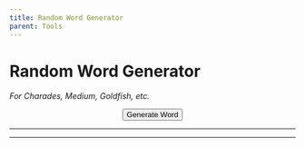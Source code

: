```yaml
---
title: Random Word Generator
parent: Tools
---
```


# Random Word Generator

*For Charades, Medium, Goldfish, etc.*  

<div class="fs-8" style="text-align: center;">
<button  onclick='generateWord()' class="btn btn-red text-grey-lt-000">Generate Word</button>
</div>

---

<div id="newOutput" style="font-size: xx-large; text-align: center;"></div>

---

<div id="oldOutputs" style="font-size: large; text-align: center;"></div>


<script>
    function rD(i){return i[Math.floor(Math.random()*i.length)];} //draw a random item from a list.

    wordList = ['River', 'Train', 'Beautiful', 'Chip', 'Ant', 'Table', 'Firefighter', 'Hammer', 'Banana', 'Wedding', 'Shakespeare', 'Rodeo', 'Antarctica', 'Melt', 'Fireworks', 'Muscle', 'Heart', 'Ski', 'Cloud', 'Canoe', 'Cough', 'Waffle', 'Horse', 'Lamp', 'Soldier', 'Brush', 'Angel', 'Halloween', 'Voyage', 'Rollercoaster', 'England', 'Ring', 'Chalk', 'Nose', 'Ribbon', 'Tropical', 'Ocean', 'Space', 'Boil', 'Wild', 'Turtle', 'Kitchen', 'Actor', 'Cup', 'Ketchup', 'Playground', 'Hero', 'Strike', 'Mexico', 'Oatmeal', 'Camping', 'Slippers', 'North', 'Peel', 'Tree', 'Bicycle', 'Sticky', 'Short', 'Dolphin', 'Bathtub', 'Chef', 'Bat', 'Doughnut', 'Vacation', 'Mug', 'Fence', 'Canada', 'Crawl', 'Machine', 'Tower', 'Maze', 'Pop', 'Flower', 'Cart', 'Tiny', 'Castle', 'Bear', 'Couch', 'Doctor', 'Glove', 'Coffee', 'July Fourth', 'Ghost', 'Thumb', 'Pyramid', 'Fly', 'Cookie', 'Cabin', 'Hawaii', 'Horn', 'Rock', 'Whisky', 'Eagle', 'Blue', 'owl', 'Refrigerator', 'Teacher', 'Ball', 'Pretzel', 'Airport', 'Brother', 'Sky', 'China', 'Trip', 'Danger', 'Eye', 'Equipment', 'Burger', ]


    //test a more complicated version which includes english and chinese translations.

//{english:'',    pinyin:'',    hanzi:'',    symbol:''}

codenamesWords = [
{english:'Moon',    pinyin:'Yuè',    hanzi:'月',    symbol:''},
{english:'Mountain',    pinyin:'Shān',    hanzi:'山',    symbol:''},
{english:'Fire',    pinyin:'Huǒ',    hanzi:'火',    symbol:''},
{english:'Wood',    pinyin:'Mù',    hanzi:'木',    symbol:''},
{english:'Eye',    pinyin:'Mù',    hanzi:'目',    symbol:''},
{english:'Man',    pinyin:'Rén',    hanzi:'人',    symbol:''},
{english:'Hand',    pinyin:'Shǒu',    hanzi:'手',    symbol:''},
{english:'Mouth',    pinyin:'Kǒu',    hanzi:'口',    symbol:''},
{english:'Knife',    pinyin:'Dāo',    hanzi:'刀',    symbol:''},
{english:'Car',    pinyin:'Chē',    hanzi:'车',    symbol:''},
{english:'Net',    pinyin:'Wǎng',    hanzi:'网',    symbol:''},
{english:'Jade',    pinyin:'Yù',    hanzi:'玉',    symbol:''},
{english:'Soil',    pinyin:'Tǔ',    hanzi:'土',    symbol:''},
{english:'Plum',    pinyin:'Méi',    hanzi:'梅',    symbol:''},
{english:'Board',    pinyin:'Bǎn',    hanzi:'板',    symbol:''},
{english:'Scepter',    pinyin:'Rúyì',    hanzi:'如意',    symbol:''},
{english:'Turtle',    pinyin:'Guī',    hanzi:'龟',    symbol:''},
{english:'Radish',    pinyin:'Luóbo',    hanzi:'萝卜',    symbol:''},
{english:'Egg',    pinyin:'Dàn',    hanzi:'蛋',    symbol:''},
{english:'Chair',    pinyin:'Yǐzi',    hanzi:'椅子',    symbol:''},
{english:'Cellphone',    pinyin:'Shǒujī',    hanzi:'手机',    symbol:''},
{english:'Noon',    pinyin:'Zhōngwǔ',    hanzi:'中午',    symbol:''},
{english:'ENGLISH',    pinyin:'Wàimiàn',    hanzi:'外面',    symbol:''},
{english:'Beer',    pinyin:'Píjiǔ',    hanzi:'啤酒',    symbol:''},
{english:'Weekend',    pinyin:'Zhōumò',    hanzi:'周末',    symbol:''},
{english:'Basketball',    pinyin:'Lánqiú',    hanzi:'篮球',    symbol:''},
{english:'Water',    pinyin:'Shuǐ',    hanzi:'水',    symbol:''},
{english:'Movie',    pinyin:'Diànyǐng',    hanzi:'电影',    symbol:''},
{english:'Today',    pinyin:'Jīntiān',    hanzi:'今天',    symbol:''},
{english:'Money',    pinyin:'Qián',    hanzi:'钱',    symbol:''},
{english:'Photo',    pinyin:'Zhàopiàn',    hanzi:'照片',    symbol:''},
{english:'Cat',    pinyin:'Māo',    hanzi:'猫',    symbol:''},
{english:'Daughter',    pinyin:'Nǚér',    hanzi:'女儿',    symbol:''},
{english:'Son',    pinyin:'Érzi',    hanzi:'儿子',    symbol:''},
{english:'Little Brother',    pinyin:'Dìdi',    hanzi:'弟弟',    symbol:''},
{english:'Little Sister',    pinyin:'Mèimei',    hanzi:'妹妹',    symbol:''},
{english:'United States',    pinyin:'Měiguó',    hanzi:'美国',    symbol:''},
{english:'Fish',    pinyin:'Yú',    hanzi:'鱼',    symbol:''},
{english:'Shrimp',    pinyin:'Xiā',    hanzi:'虾',    symbol:''},
{english:'Beef',    pinyin:'Niúròu',    hanzi:'牛肉',    symbol:''},
{english:'Mutton',    pinyin:'Yángròu',    hanzi:'羊肉',    symbol:''},
{english:'Vowel',    pinyin:'Yuányīn',    hanzi:'元音',    symbol:''},
{english:'First Name',    pinyin:'Míngzi',    hanzi:'名字',    symbol:''},
{english:'China',    pinyin:'Zhōngguó',    hanzi:'中国',    symbol:''},
{english:'Book',    pinyin:'Shū',    hanzi:'书',    symbol:''},
{english:'Dog',    pinyin:'Gǒu',    hanzi:'狗',    symbol:''},
{english:'House',    pinyin:'Fángzi',    hanzi:'房子',    symbol:''},
{english:'Student',    pinyin:'Xuéshēng',    hanzi:'学生',    symbol:''},
{english:'Teacher',    pinyin:'Lǎoshī',    hanzi:'老师',    symbol:''},
{english:'Coffee',    pinyin:'Kāfēi',    hanzi:'咖啡',    symbol:''},
{english:'Father',    pinyin:'Bàba',    hanzi:'爸爸',    symbol:''},
{english:'Mother',    pinyin:'Māma',    hanzi:'妈妈',    symbol:''},
{english:'Big Brother',    pinyin:'Gēge',    hanzi:'哥哥',    symbol:''},
{english:'Big Sister',    pinyin:'Jiějie',    hanzi:'姐姐',    symbol:''},
{english:'Woman',    pinyin:'Nǚ',    hanzi:'女',    symbol:''},
{english:'Peace',    pinyin:'Ān',    hanzi:'安',    symbol:''},
{english:'Fruit',    pinyin:'Guǒ',    hanzi:'果',    symbol:''},
{english:'Field',    pinyin:'Tián',    hanzi:'田',    symbol:''},
{english:'Gold',    pinyin:'Jīn',    hanzi:'金',    symbol:''},
{english:'Silver',    pinyin:'Yín',    hanzi:'银',    symbol:''},
{english:'Lead',    pinyin:'Qiān',    hanzi:'铅',    symbol:''},
{english:'Tin',    pinyin:'Xī',    hanzi:'锡',    symbol:''},
{english:'Copper',    pinyin:'Tóng',    hanzi:'铜',    symbol:''},
{english:'Quicksilver',    pinyin:'Gǒng',    hanzi:'汞',    symbol:''},
{english:'Air',    pinyin:'Kōngqì',    hanzi:'空气',    symbol:''},
{english:'Wind',    pinyin:'Fēng',    hanzi:'风',    symbol:''},
{english:'Snow',    pinyin:'Xuě',    hanzi:'雪',    symbol:''},
{english:'Rain',    pinyin:'Yǔ',    hanzi:'雨',    symbol:''},
{english:'Sled',    pinyin:'Xuěqiāo',    hanzi:'雪橇',    symbol:''},
{english:'Squirrel',    pinyin:'Sōngshǔ',    hanzi:'松鼠',    symbol:''},
{english:'Mouse',    pinyin:'Shǔ',    hanzi:'鼠',    symbol:''},
{english:'Rabbit',    pinyin:'Tùzǐ',    hanzi:'兔子',    symbol:''},
{english:'Corgi',    pinyin:'Kē jī',    hanzi:'柯基',    symbol:''},
{english:'Poodle/VIP',    pinyin:'Guìbīn',    hanzi:'贵宾',    symbol:''},
{english:'ENGLISH',    pinyin:'Yēsū',    hanzi:'耶稣',    symbol:''},
{english:'Confucius',    pinyin:'Kǒngzǐ',    hanzi:'孔子',    symbol:''},
{english:'Jesus',    pinyin:'Lǎohǔ',    hanzi:'老虎',    symbol:''},
{english:'Wang Mang',    pinyin:'Wángmǎng',    hanzi:'王莽',    symbol:''},
{english:'Sun Tzu',    pinyin:'Sūnzi',    hanzi:'孙子',    symbol:''},
{english:'Mulan',    pinyin:'Mùlán',    hanzi:'木兰',    symbol:''},
{english:'Yellow River',    pinyin:'Huánghé',    hanzi:'黄河',    symbol:''},
{english:'Spear',    pinyin:'Máo',    hanzi:'矛',    symbol:''},
{english:'Pharoah',    pinyin:'Fǎlǎo',    hanzi:'法老',    symbol:''},
{english:'Moses',    pinyin:'Móxī',    hanzi:'摩西',    symbol:''},
{english:'Anaconda',    pinyin:'Shuǐ mǎng',    hanzi:'水蟒',    symbol:''},
{english:'Hippo',    pinyin:'Hémǎ',    hanzi:'河马',    symbol:''},
{english:'Ghost',    pinyin:'Guǐ',    hanzi:'鬼',    symbol:''},
{english:'Witch',    pinyin:'Wū',    hanzi:'巫',    symbol:''},
{english:'Broom',    pinyin:'Sàozhǒu',    hanzi:'扫帚',    symbol:''},
{english:'Castle',    pinyin:'Chéngbǎo',    hanzi:'城堡',    symbol:''},
{english:'Beard',    pinyin:'Húzi',    hanzi:'胡子',    symbol:''},
{english:'England',    pinyin:'Yīngguó',    hanzi:'英国',    symbol:''},
{english:'Yi qi (dino)',    pinyin:'Yìqí',    hanzi:'翼奇',    symbol:''},
{english:'Tooth',    pinyin:'Chǐ',    hanzi:'齿',    symbol:''},
{english:'Feather',    pinyin:'Yǔ',    hanzi:'羽',    symbol:''},
{english:'Rice Cake',    pinyin:'Niángāo',    hanzi:'年糕',    symbol:''},
{english:'Lettuce',    pinyin:'Shēngcài',    hanzi:'生菜',    symbol:''},
{english:'Chopsticks',    pinyin:'Kuàizi',    hanzi:'筷子',    symbol:''},
{english:'Steak',    pinyin:'Niú bā',    hanzi:'牛扒',    symbol:''},
{english:'Kebab',    pinyin:'Kǎoròu',    hanzi:'烤肉',    symbol:''},
{english:'String',    pinyin:'Chuàn',    hanzi:'串',    symbol:''},
{english:'Paper',    pinyin:'Zhǐ',    hanzi:'纸',    symbol:''},
{english:'Shallot',    pinyin:'Cōng',    hanzi:'葱',    symbol:''},
{english:'Electricity',    pinyin:'Diàn',    hanzi:'电',    symbol:''},
{english:'Gravity',    pinyin:'Zhòng',    hanzi:'重',    symbol:''},
{english:'Atom',    pinyin:'Yuánzǐ',    hanzi:'原子',    symbol:''},
{english:'Radiation',    pinyin:'Fúshè',    hanzi:'辐射',    symbol:''},
{english:'Acid',    pinyin:'Fúshè',    hanzi:'酸',    symbol:''},
]

    critterWords = [
        //animal-mammal
        {english:"Monkey",    pinyin:"",    hanzi:"",     symbol:"🐒"},
        {english:"Gorilla",    pinyin:"",    hanzi:"",     symbol:"🦍\uFE0F"},
        {english:"Dog",    pinyin:"",    hanzi:"",     symbol:"🐩"},
        {english:"Cat",    pinyin:"",    hanzi:"",     symbol:"🐈"},
        {english:"Tiger",    pinyin:"",    hanzi:"",     symbol:"🐅"},
        {english:"Horse",    pinyin:"",    hanzi:"",     symbol:"🐎"},
        {english:"Unicorn",    pinyin:"",    hanzi:"",     symbol:"🦄"},
        {english:"Deer",    pinyin:"",    hanzi:"",     symbol:"🦌"},
        {english:"Cow",    pinyin:"",    hanzi:"",     symbol:"🐄"},
        {english:"Pig",    pinyin:"",    hanzi:"",     symbol:"🐖"},
        {english:"Goat",    pinyin:"",    hanzi:"",     symbol:"🐐"},
        {english:"Camel",    pinyin:"",    hanzi:"",     symbol:"🐫"},
        {english:"Llama",    pinyin:"",    hanzi:"",     symbol:"🦙"},
        {english:"Giraffe",    pinyin:"",    hanzi:"",     symbol:"🦒"},
        {english:"Elephant",    pinyin:"",    hanzi:"",     symbol:"🐘"},
        {english:"Rhino",    pinyin:"",    hanzi:"",     symbol:"🦏"},
        {english:"Hippo",    pinyin:"",    hanzi:"",     symbol:"🦛"},
        {english:"Rat",    pinyin:"",    hanzi:"",     symbol:"🐀"},
        {english:"Rabbit",    pinyin:"",    hanzi:"",     symbol:"🐇"},
        {english:"Squirrel",    pinyin:"",    hanzi:"",     symbol:"🐿"},
        {english:"Hedgehog",    pinyin:"",    hanzi:"",     symbol:"🦔"},
        {english:"Bat",    pinyin:"",    hanzi:"",     symbol:"🦇"},
        {english:"Sloth",    pinyin:"",    hanzi:"",     symbol:"🦥"},
        {english:"Otter",    pinyin:"",    hanzi:"",     symbol:"🦦"},
        {english:"Skunk",    pinyin:"",    hanzi:"",     symbol:"🦨"},
        {english:"Kangaroo",    pinyin:"",    hanzi:"",     symbol:"🦘"},
        //animal-bird
        {english:"Rooster",    pinyin:"",    hanzi:"",     symbol:"🐓"},
        {english:"Penguin",    pinyin:"",    hanzi:"",     symbol:"🐧"},
        {english:"Duck",    pinyin:"",    hanzi:"",     symbol:"🦆"},
        {english:"Owl",    pinyin:"",    hanzi:"",     symbol:"🦉"},
        {english:"Flamingo",    pinyin:"",    hanzi:"",     symbol:"🦩"},
        {english:"Peacock",    pinyin:"",    hanzi:"",     symbol:"🦚"},
        //animal-amphibian
        {english:"Frog",    pinyin:"",    hanzi:"",     symbol:"🐸"},
        //animal-reptile
        {english:"Alligator",    pinyin:"",    hanzi:"",     symbol:"🐊"},
        {english:"Turtle",    pinyin:"",    hanzi:"",     symbol:"🐢"},
        {english:"Snake",    pinyin:"",    hanzi:"",     symbol:"🐍"},
        {english:"Dragon",    pinyin:"",    hanzi:"",     symbol:"🐉"},
        {english:"T-Rex",    pinyin:"",    hanzi:"",     symbol:"🐉"},
        //animal-marine
        {english:"Dolphin",    pinyin:"",    hanzi:"",     symbol:"🐬"},
        {english:"Fish",    pinyin:"",    hanzi:"",     symbol:"🐟"},
        {english:"Puffer Fish",    pinyin:"",    hanzi:"",     symbol:"🐡"},
        {english:"Shark",    pinyin:"",    hanzi:"",     symbol:"🦈"},
        {english:"Octopus",    pinyin:"",    hanzi:"",     symbol:"🐙"},
        //animal-bug
        {english:"Snail",    pinyin:"",    hanzi:"",     symbol:"🐌"},
        {english:"Butterfly",    pinyin:"",    hanzi:"",     symbol:"🦋"},
        {english:"Bee",    pinyin:"",    hanzi:"",     symbol:"🐝"},
        {english:"Cricket",    pinyin:"",    hanzi:"",     symbol:"🦗"},
        {english:"Spider",    pinyin:"",    hanzi:"",     symbol:"🕷"},
        {english:"Scorpion",    pinyin:"",    hanzi:"",     symbol:"🦂"},
        {english:"Mosquito",    pinyin:"",    hanzi:"",     symbol:"🦟"},
        {english:"Worm",    pinyin:"",    hanzi:"",     symbol:"🪱"},
        {english:"Microbe",    pinyin:"",    hanzi:"",     symbol:"🦠"},
        //food-asian / food-marine
        {english:"Crab",    pinyin:"",    hanzi:"",     symbol:"🦀"},
        {english:"Lobster",    pinyin:"",    hanzi:"",     symbol:"🦞"},
        {english:"Oyster",    pinyin:"",    hanzi:"",     symbol:"🦪"},
    ]

    natureWords = [
        //time
        {english:'Hourglass',    pinyin:'',    hanzi:'',    symbol:'⌛'},
        {english:'Alarm Clock',    pinyin:'',    hanzi:'',    symbol:'⏰'},
        //plants
        {english:"Flower",    pinyin:"",    hanzi:"",     symbol:"🌺"},
        {english:"Tree",    pinyin:"",    hanzi:"",     symbol:"🌲"},
        {english:"Cactus",    pinyin:"",    hanzi:"",     symbol:"🌵\uFE0F"},
        {english:"Leaf",    pinyin:"",    hanzi:"",     symbol:"🍁\uFE0F"},
        //place-map
        {english:"Earth",    pinyin:"",    hanzi:"",     symbol:"🌏"},
        {english:"Map",    pinyin:"",    hanzi:"",     symbol:"🗺"},
        {english:"Compass",    pinyin:"",    hanzi:"",     symbol:"🧭"},
        //place-geographic
        {english:"Mountain",    pinyin:"",    hanzi:"",     symbol:"⛰"},
        {english:"Volcano",    pinyin:"",    hanzi:"",     symbol:"🌋"},
        //sky & weather
        {english:"Moon",    pinyin:"",    hanzi:"",     symbol:"🌙"},
        {english:"Sun",    pinyin:"",    hanzi:"",     symbol:"☀"},
        {english:"Star",    pinyin:"",    hanzi:"",     symbol:"⭐"},
        {english:"Comet",    pinyin:"",    hanzi:"",     symbol:"🌠"},
        {english:"Cloud",    pinyin:"",    hanzi:"",     symbol:"☁"},
        {english:"Snow",    pinyin:"",    hanzi:"",     symbol:"❄"},
        {english:"Lightning",    pinyin:"",    hanzi:"",     symbol:"⚡"},
        {english:"Tornado",    pinyin:"",    hanzi:"",     symbol:"🌪"},
        {english:"Wind",    pinyin:"",    hanzi:"",     symbol:"🌬"},
        {english:"Rainbow",    pinyin:"",    hanzi:"",     symbol:"🌈"},
        {english:"Umbrella",    pinyin:"",    hanzi:"",     symbol:"☂"},
        {english:"Snowman",    pinyin:"",    hanzi:"",     symbol:"☃"},
        {english:"Fire",    pinyin:"",    hanzi:"",     symbol:"🔥"},
        {english:"Water",    pinyin:"",    hanzi:"",     symbol:"💧"},
        {english:"Ocean",    pinyin:"",    hanzi:"",     symbol:"🌊"},
    ]

    foodWords = [
        {english:'Apple',    pinyin:'',    hanzi:'',    symbol:'🍎'},
        {english:'Banana',    pinyin:'',    hanzi:'',    symbol:'🍌'},
        {english:'Coconut',    pinyin:'',    hanzi:'',    symbol:'🥥'},
        {english:'Mushroom',    pinyin:'',    hanzi:'',    symbol:'🍄'},
        {english:'Egg',    pinyin:'',    hanzi:'',    symbol:'🥚'},
        {english:'Cooking',    pinyin:'',    hanzi:'',    symbol:'🍳'},
        {english:'Popcorn',    pinyin:'',    hanzi:'',    symbol:'🍿'},
        {english:'Salt',    pinyin:'',    hanzi:'',    symbol:'🧂'},
        {english:'Beer',    pinyin:'',    hanzi:'',    symbol:'🍺'},
        {english:'Straw',    pinyin:'',    hanzi:'',    symbol:'🥤'},
        {english:'Ice',    pinyin:'',    hanzi:'',    symbol:'🧊'},
        {english:'Chopsticks',    pinyin:'',    hanzi:'',    symbol:'🥢'},
    ];


    personWords = [
        //face-costume
        {english:'Poo',    pinyin:'',    hanzi:'',    symbol:'💩'},
        {english:'Clown',    pinyin:'',    hanzi:'',    symbol:'🤡'},
        {english:'Ghost',    pinyin:'',    hanzi:'',    symbol:'👻'},
        {english:'Robot',    pinyin:'',    hanzi:'',    symbol:'🤖'},
        //hands
        {english:'Nail Polish',    pinyin:'',    hanzi:'',    symbol:'💅'},
        {english:'Selfie',    pinyin:'',    hanzi:'',    symbol:'🤳'},
        //body-parts
        {english:'Bicep',    pinyin:'',    hanzi:'',    symbol:'💪'},
        {english:'Foot',    pinyin:'',    hanzi:'',    symbol:'🦶'},
        {english:'Ear',    pinyin:'',    hanzi:'',    symbol:'👂'},
        {english:'Nose',    pinyin:'',    hanzi:'',    symbol:'👃'},
        {english:'Brain',    pinyin:'',    hanzi:'',    symbol:'🧠'},
        {english:'Heart',    pinyin:'',    hanzi:'',    symbol:'🫀'},
        {english:'Lungs',    pinyin:'',    hanzi:'',    symbol:'🫁'},
        {english:'Tooth',    pinyin:'',    hanzi:'',    symbol:'🦷'},
        {english:'Bone',    pinyin:'',    hanzi:'',    symbol:'🦴'},
        {english:'Eyes',    pinyin:'',    hanzi:'',    symbol:'👀'},
        {english:'Tongue',    pinyin:'',    hanzi:'',    symbol:'👅'},
        //person
        {english:'Baby',    pinyin:'',    hanzi:'',    symbol:'👶'},
        {english:'Beard',    pinyin:'',    hanzi:'',    symbol:'🧔'},
        {english:'Old Person',    pinyin:'',    hanzi:'',    symbol:'🧓'},
        //person-role
        {english:'Doctor',    pinyin:'',    hanzi:'',    symbol:'🧑‍⚕️'},
        {english:'Judge',    pinyin:'',    hanzi:'',    symbol:'🧑‍⚖️'},
        {english:'Farmer',    pinyin:'',    hanzi:'',    symbol:'🧑‍🌾'},
        {english:'Firefighter',    pinyin:'',    hanzi:'',    symbol:'🧑‍🚒'},
        {english:'Police',    pinyin:'',    hanzi:'',    symbol:'👮'},
        {english:'Princess',    pinyin:'',    hanzi:'',    symbol:'👸'},
        {english:'Pregnant',    pinyin:'',    hanzi:'',    symbol:'🤰'},
        //person-fantasy
        {english:'Angel',    pinyin:'',    hanzi:'',    symbol:'👼'},
        {english:'Santa Claus',    pinyin:'',    hanzi:'',    symbol:'🎅'},
        {english:'Superhero',    pinyin:'',    hanzi:'',    symbol:'🦸'},
        {english:'Wizard',    pinyin:'',    hanzi:'',    symbol:'🧙'},
        {english:'Fairy',    pinyin:'',    hanzi:'',    symbol:'🧚'},
        {english:'Vampire',    pinyin:'',    hanzi:'',    symbol:'🧛'},
        {english:'Mermaid',    pinyin:'',    hanzi:'',    symbol:'🧜'},
        {english:'Zombie',    pinyin:'',    hanzi:'',    symbol:'🧟'},
    ];

    artifactWords = [
        //transport-air
        {english:'Airplane',    pinyin:'',    hanzi:'',    symbol:'🛩'},
        {english:'Helicopter',    pinyin:'',    hanzi:'',    symbol:'🚁'},
        {english:'Rocketship',    pinyin:'',    hanzi:'',    symbol:'🚀'},
        {english:'Alien',    pinyin:'',    hanzi:'',    symbol:'🛸'},
        //transport-ground
        {english:'Train',    pinyin:'',    hanzi:'',    symbol:'🚂'},
        {english:'Car',    pinyin:'',    hanzi:'',    symbol:'🚗'},
        {english:'Wheelchair',    pinyin:'',    hanzi:'',    symbol:'🦽'},
        {english:'Scooter',    pinyin:'',    hanzi:'',    symbol:'🛴'},
        {english:'Skateboard',    pinyin:'',    hanzi:'',    symbol:'🛹'},
        //event
        {english:'Christmas Tree',    pinyin:'',    hanzi:'',    symbol:'🎄'},
        {english:'Fireworks',    pinyin:'',    hanzi:'',    symbol:'🎆'},
        //sport / game
        {english:'Yo-Yo',    pinyin:'',    hanzi:'',    symbol:'🪀'},
        {english:'Kite',    pinyin:'',    hanzi:'',    symbol:'🪁'},
        {english:'Billiards/Pool',    pinyin:'',    hanzi:'',    symbol:'🎱'},
        {english:'Video Games',    pinyin:'',    hanzi:'',    symbol:'🕹'},
        //arts & crafts
        {english:'Dice',    pinyin:'',    hanzi:'',    symbol:'🎲'},
        {english:'Chess',    pinyin:'',    hanzi:'',    symbol:'♟'},
        {english:'Acting',    pinyin:'',    hanzi:'',    symbol:'🎭'},
        {english:'Painting',    pinyin:'',    hanzi:'',    symbol:'🎨'},
        //musical-instrument
        {english:'Saxophone',    pinyin:'',    hanzi:'',    symbol:'🎷'},
        {english:'Accordian',    pinyin:'',    hanzi:'',    symbol:'🪗'},
        {english:'Guitar',    pinyin:'',    hanzi:'',    symbol:'🎸'},
        {english:'Piano',    pinyin:'',    hanzi:'',    symbol:'🎹'},
        {english:'Trumpet',    pinyin:'',    hanzi:'',    symbol:'🎺'},
        {english:'Violin',    pinyin:'',    hanzi:'',    symbol:'🎻'},
        {english:'Drum',    pinyin:'',    hanzi:'',    symbol:'🥁'},
        //light & video
        {english:'Television',    pinyin:'',    hanzi:'',    symbol:'📺'},
        {english:'Camera',    pinyin:'',    hanzi:'',    symbol:'📷'},
        {english:'Magnifying Glass',    pinyin:'',    hanzi:'',    symbol:'🔍'},
        {english:'Candle',    pinyin:'',    hanzi:'',    symbol:'🕯'},
        {english:'Lightbulb',    pinyin:'',    hanzi:'',    symbol:'💡'},
        //book-paper
        {english:'Book',    pinyin:'',    hanzi:'',    symbol:'📖'},
        {english:'Newspaper',    pinyin:'',    hanzi:'',    symbol:'📰'},
        //writing / office
        {english:'Pencil',    pinyin:'',    hanzi:'',    symbol:'✏'},
        {english:'Scissors',    pinyin:'',    hanzi:'',    symbol:'✂'},
        {english:'Trash',    pinyin:'',    hanzi:'',    symbol:'🗑'},
        //lock / tool
        {english:'Key',    pinyin:'',    hanzi:'',    symbol:'🗝'},
        {english:'Hammer',    pinyin:'',    hanzi:'',    symbol:'🔨'},
        {english:'Pickax',    pinyin:'',    hanzi:'',    symbol:'⛏'},
        {english:'Gun',    pinyin:'',    hanzi:'',    symbol:'🔫'},
        {english:'Bow and Arrow',    pinyin:'',    hanzi:'',    symbol:'🏹'},
        {english:'Saw',    pinyin:'',    hanzi:'',    symbol:'🪚'},
        {english:'Screwdriver',    pinyin:'',    hanzi:'',    symbol:'🪛'},
        {english:'Magnet',    pinyin:'',    hanzi:'',    symbol:'🧲'},
        //science / medical
        {english:'Telescope',    pinyin:'',    hanzi:'',    symbol:'🔭'},
        {english:'Syringe',    pinyin:'',    hanzi:'',    symbol:'💉'},
        {english:'Stethoscope',    pinyin:'',    hanzi:'',    symbol:'🩺'},
        //household
        {english:'Chair',    pinyin:'',    hanzi:'',    symbol:'🪑'},
        {english:'Toilet',    pinyin:'',    hanzi:'',    symbol:'🚽'},
        {english:'Plunger',    pinyin:'',    hanzi:'',    symbol:'🪠'},
        {english:'Shower',    pinyin:'',    hanzi:'',    symbol:'🚿'},
        {english:'Shave',    pinyin:'',    hanzi:'',    symbol:'🪒'},
        {english:'Broom',    pinyin:'',    hanzi:'',    symbol:'🧹'},
        {english:'Toilet Paper',    pinyin:'',    hanzi:'',    symbol:'🧻'},
        {english:'Soap',    pinyin:'',    hanzi:'',    symbol:'🧼'},
        {english:'Toothbrush',    pinyin:'',    hanzi:'',    symbol:'🪥'},
        {english:'Fire Extinguisher',    pinyin:'',    hanzi:'',    symbol:'🧯'},
        //other-object / flags / symbols
        {english:'Pirate',    pinyin:'',    hanzi:'',    symbol:'🏴‍☠️'},
    ];


    actionWords = [
        //person-activity
        {english:'Haircut',    pinyin:'',    hanzi:'',    symbol:'💇'},
        {english:'Dancing',    pinyin:'',    hanzi:'',    symbol:'💃'},
        {english:'Climbing',    pinyin:'',    hanzi:'',    symbol:'🧗'},
        //person-sport
        {english:'Fencing',    pinyin:'',    hanzi:'',    symbol:'🤺'},
        {english:'Horse Racing',    pinyin:'',    hanzi:'',    symbol:'🏇'},
        {english:'Snowboarding',    pinyin:'',    hanzi:'',    symbol:'🏂'},
        {english:'Golfing',    pinyin:'',    hanzi:'',    symbol:'🏌'},
        {english:'Surfing',    pinyin:'',    hanzi:'',    symbol:'🏄‍'},
        {english:'Rowing',    pinyin:'',    hanzi:'',    symbol:'🛶'},
        {english:'Swimming',    pinyin:'',    hanzi:'',    symbol:'🏊'},
        {english:'Lifting Weights',    pinyin:'',    hanzi:'',    symbol:'🏋'},
        {english:'Bike',    pinyin:'',    hanzi:'',    symbol:'🚴'},
        {english:'Cartwheel',    pinyin:'',    hanzi:'',    symbol:'🤸'},
        {english:'Wrestling',    pinyin:'',    hanzi:'',    symbol:'🤼'},
        {english:'Juggling',    pinyin:'',    hanzi:'',    symbol:'🤹'},
        //person-resting
        {english:'Sleeping',    pinyin:'',    hanzi:'',    symbol:'🛌'},
        //sport
        {english:'Soccer',    pinyin:'',    hanzi:'',    symbol:'⚽'},
        {english:'Baseball',    pinyin:'',    hanzi:'',    symbol:'⚾'},
        {english:'Basketball',    pinyin:'',    hanzi:'',    symbol:'🏀'},
        {english:'American Football',    pinyin:'',    hanzi:'',    symbol:'🏈'},
        {english:'Tennis',    pinyin:'',    hanzi:'',    symbol:'🎾'},
        {english:'Frisbee',    pinyin:'',    hanzi:'',    symbol:'🥏'},
        {english:'Bowling',    pinyin:'',    hanzi:'',    symbol:'🎳'},
        {english:'Ping Pong',    pinyin:'',    hanzi:'',    symbol:'🏓'},
        {english:'Boxing',    pinyin:'',    hanzi:'',    symbol:'🥊'},
        {english:'Kung Fu',    pinyin:'',    hanzi:'',    symbol:'🥋'},
        {english:'Fishing',    pinyin:'',    hanzi:'',    symbol:'🎣'},
    ];




    wordObjectList = [...critterWords,    ...natureWords, ...foodWords, ...artifactWords, ...personWords, ...actionWords,];

    currentWord = {english:"",    hanzi:"Nope",     symbol:"No"}; //Stores entire word object
    previousWord = ""; //Stores entire word object
    wordLog = ""; //Stores only the english portions of the words

    function generateWord(){
        //Move the words around
        previousWord = currentWord;
        wordLog = previousWord.english + "<br>" + wordLog;
        //Choose a random word from the wordlist
        currentWord = rD(wordObjectList);
        //rewrite page content
        document.getElementById("newOutput").innerHTML = currentWord.english + "<br>" + currentWord.hanzi  + "   " + currentWord.symbol ;
        document.getElementById("oldOutputs").innerHTML = wordLog;


    }



</script>